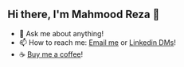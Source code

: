 ## Hi there, I'm Mahmood Reza 👋

- 💬 Ask me about anything!
- 📫 How to reach me: [Email me](mailto:faridhaghgooyan@gmail.com) or [Linkedin DMs](https://www.linkedin.com/in/farid-haghgooyan/)!
- ☕ [Buy me a coffee](https://www.buymeacoffee.com/)!
